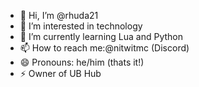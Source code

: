 - 👋 Hi, I’m @rhuda21
- 👀 I’m interested in technology
- 🌱 I’m currently learning Lua and Python
- 📫 How to reach me:@nitwitmc (Discord)
- 😄 Pronouns: he/him (thats it!)
- ⚡ Owner of UB Hub 

<!---
rhuda21/rhuda21 is a ✨ special ✨ repository because its `README.md` (this file) appears on your GitHub profile.
You can click the Preview link to take a look at your changes.
--->

